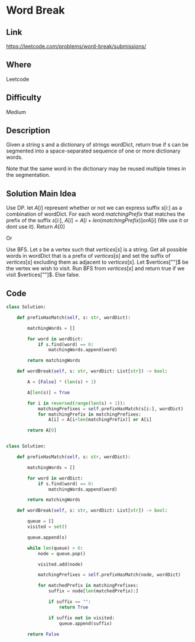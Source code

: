 # Word Break

## Link

https://leetcode.com/problems/word-break/submissions/

## Where

Leetcode

## Difficulty

Medium

## Description

Given a string s and a dictionary of strings wordDict, return true if s can be segmented into a space-separated sequence of one or more dictionary words.

Note that the same word in the dictionary may be reused multiple times in the segmentation.

## Solution Main Idea

Use DP. let $A[i]$ represent whether or not we can express suffix $s[i:]$ as a combination of wordDict. For each word $matchingPrefix$ that matches the prefix of the suffix $s[i:]$, $A[i] = A[i+len(matchingPrefix)] or A[i]$ (We use it or dont use it). Return $A[0]$

Or

Use BFS. Let $s$ be a vertex such that $vertices[s]$ is a string. Get all possible words in wordDict that is a prefix of $vertices[s]$ and set
the suffix of $vertices[s]$ excluding them as adjacent to $vertices[s]$. Let $vertices[""]$ be the vertex we wish to visit. Run BFS from $vertices[s]$
and return true if we visit $vertices[""]$. Else false.


## Code

```python
class Solution:

    def prefixHasMatch(self, s: str, wordDict):

        matchingWords = []

        for word in wordDict:
            if s.find(word) == 0:
                matchingWords.append(word)

        return matchingWords

    def wordBreak(self, s: str, wordDict: List[str]) -> bool:

        A = [False] * (len(s) + 1)

        A[len(s)] = True

        for i in reversed(range(len(s) + 1)):
            matchingPrefixes = self.prefixHasMatch(s[i:], wordDict)
            for matchingPrefix in matchingPrefixes:
                A[i] = A[i+len(matchingPrefix)] or A[i]

        return A[0]


class Solution:

    def prefixHasMatch(self, s: str, wordDict):

        matchingWords = []

        for word in wordDict:
            if s.find(word) == 0:
                matchingWords.append(word)

        return matchingWords

    def wordBreak(self, s: str, wordDict: List[str]) -> bool:

        queue = []
        visited = set()

        queue.append(s)

        while len(queue) > 0:
            node = queue.pop()

            visited.add(node)

            matchingPrefixes = self.prefixHasMatch(node, wordDict)

            for matchedPrefix in matchingPrefixes:
                suffix = node[len(matchedPrefix):]

                if suffix == "":
                    return True

                if suffix not in visited:
                    queue.append(suffix)

        return False

```
